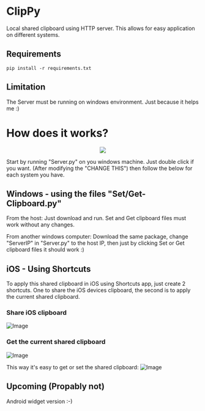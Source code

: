 # ClipPy
Local shared clipboard using HTTP server. This allows for easy application on different systems.

## Requirements
`pip install -r requirements.txt`

## Limitation
The Server must be running on windows environment. Just because it helps me :)

# How does it works?
<p align="center">
  <img src="https://i.imgur.com/axKGfBC.jpg">
</p>

Start by running "Server.py" on you windows machine. Just double click if you want. (After modifying the "CHANGE THIS")
then follow the below for each system you have.

## Windows - using the files "Set/Get-Clipboard.py"
From the host:
Just download and run. Set and Get clipboard files must work without any changes.

From another windows computer:
Download the same package, change "ServerIP" in "Server.py" to the host IP, then just by clicking Set or Get clipboard files it should work :)

## iOS - Using Shortcuts
To apply this shared clipboard in iOS using Shortcuts app, just create 2 shortcuts. One to share the iOS devices clipboard, the second is to apply the current shared clipboard.

### Share iOS clipboard
![Image](https://i.imgur.com/FbmItfM.png)

### Get the current shared clipboard
![Image](https://i.imgur.com/BUBVxgt.png)

This way it's easy to get or set the shared clipboard:
![Image](https://i.imgur.com/L5DqKv0.png)


## Upcoming (Propably not)
Android widget version :-)
